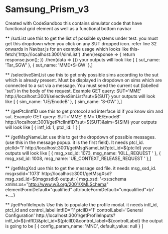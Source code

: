 # Samsung_Prism_v3
Created with CodeSandbox
this contains simulator code that have functional grid element as well as a functional bottom navbar

** /sutList
use this to get the list of possible systems under test. you must get this dropdown when you click on any SUT dropped icon.
refer line 32 onwards in Navbar.js for an example usage which looks like this-
    fetch('http://localhost:3001/simList')
      .then(response => {
        return response.json();
      })
      .then(data => {})
your outputs will look like [
  { sut_name: 'Tar_SGW' },
  { sut_name: 'MME+S-GW' },]


** /selectiveSimList
use this to get only possible sims according to the sut which is already present. Must be displayed
in dropdown on sims which are connected to a sut via a message. You must send the current sut (labelled 'sut') in the body
of the request. Example GET query:
SUT='MME'
http://localhost:3001/selectiveSimList?sut=${SUT}
your outputs will look like [
  { sim_name: 'UE/EnodeB' },
  { sim_name: 'S-GW' },]


** /getPtclIntfID
use this to get protocol and interface id if you know sim and sut.
Example GET query:
SUT='MME'
SIM='UE/EnodeB'
http://localhost:3001/getPtclIntfID?sut=${SUT}&sim=${SIM}
your outputs will look like [ { intf_id: 1, ptcl_id: 1 } ]


** /getMsgNameList
use this to get the dropdown of possible messages. (use this in the message popup. it is the first field). It needs
ptcl_id.
ptclId='1'
http://localhost:3001/getMsgNameList?ptcl_id=${ptclId}
your outputs will look like
[
  {
    msg_xsd_id: 1073,
    msg_name: 'KILL_REQUEST                            '
  },
  {
    msg_xsd_id: 1008,
    msg_name: 'UE_CONTEXT_RELEASE_REQUEST              '
  },]


** /getMsgXsd
use this to get the message xsd file. it needs msg_xsd_id.
msgxsdid='1073'
http://localhost:3001/getMsgXsd?msg_xsd_id=${msgxsdid}
output:
{
    msg_xsd: '<xs:schema xmlns:xs="http://www.w3.org/2001/XMLSchema" elementFormDefault="qualified" attributeFormDefault="unqualified">\n' +....}



** /getProfileInputs
Use this to populate the profile modal. it needs intf_id, ptcl_id and control_label
intfID='1'
ptclID='1'
controlLabel='General Configuration'
http://localhost:3001/getProfileInputs?intf_id=${intfID}&ptcl_id=${ptclID}&control_label=${controlLabel}
the output is going to be  [ { config_param_name: 'MNC', default_value: null } ]


